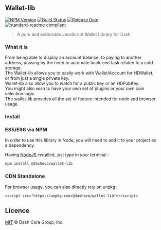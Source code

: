 ## Wallet-lib

[![NPM Version](https://img.shields.io/npm/v/@dashevo/wallet-lib)](https://www.npmjs.com/package/@dashevo/wallet-lib)
[![Build Status](https://travis-ci.com/dashevo/wallet-lib.svg?branch=master)](https://travis-ci.com/dashevo/wallet-lib)
[![Release Date](https://img.shields.io/github/release-date/dashevo/wallet-lib)](https://github.com/dashevo/wallet-lib/releases/latest)
[![standard-readme compliant](https://img.shields.io/badge/readme%20style-standard-brightgreen)](https://github.com/RichardLitt/standard-readme)

> A pure and extensible JavaScript Wallet Library for Dash

### What it is 

From being able to display an account balance, to paying to another address, passing by the need to automate back-end task related to a cold-storage.  
The Wallet-lib allows you to easily work with Wallet/Account for HDWallet, or from just a single private key.  
Wallet-lib also allow you to watch for a public key or an HDPubKey.  
You might also wish to have your own set of plugins or your own coin selection logic.  
The wallet-lib provides all the set of feature intended for node and browser usage.  

### Install

### ES5/ES6 via NPM

In order to use this library in Node, you will need to add it to your project as a dependency.

Having [NodeJS](https://nodejs.org/) installed, just type in your terminal : 

```sh
npm install @dashevo/wallet-lib
```

### CDN Standalone

For browser usage, you can also directly rely on unpkg :  

```
<script src="https://unpkg.com/@dashevo/wallet-lib"></script>
```


## Licence

[MIT](https://github.com/dashevo/wallet-lib/blob/master/LICENCE.md) © Dash Core Group, Inc.

